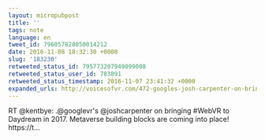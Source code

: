 ```yaml
---
layout: micropubpost
title: ''
tags: note
language: en
tweet_id: 796057828050014212
date: 2016-11-08 18:32:30 +0000
slug: '183230'
retweeted_status_id: 795773207949099008
retweeted_status_user_id: 783891
retweeted_status_timestamp: 2016-11-07 23:41:32 +0000
expanded_urls: http://voicesofvr.com/472-googles-josh-carpenter-on-bringing-the-webvr-to-daydream/,https://twitter.com/kentbye/status/795773207949099008/photo/1
---
```

RT @kentbye: .@googlevr's @joshcarpenter on bringing #WebVR to Daydream in 2017.
Metaverse building blocks are coming into place!
https://t…

